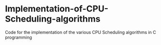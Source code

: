 # Implementation-of-CPU-Scheduling-algorithms
Code for the implementation of the various CPU Scheduling algorithms in C programming 

